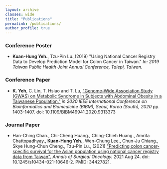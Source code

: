 ```yaml
---
layout: archive
classes: wide
title: "Publications"
permalink: /publications/
author_profile: true
---
```

### Conference Poster
* **Kuan-Hung Yeh.**, Tzu-Pin Lu.,(2019) "Using National Cancer Registry Data to Develop Prediction Model for Colon Cancer in Taiwan." *In: 2019 Taiwan Public Health Joint Annual Conference, Taiepi, Taiwan.*

### Conference Paper
* **K. Yeh**, C. Lin, T. Hsiao and T. Lu,  ["Genome-Wide Association Study (GWAS) on Metabolic Syndrome in Subjects with Abdominal Obesity in a Taiwanese Population."](https://www.computer.org/csdl/proceedings-article/bibm/2020/09313373/1qmghpCxV2E) *in 2020 IEEE International Conference on Bioinformatics and Biomedicine (BIBM), Seoul, Korea (South), 2020* pp. 1403-1407.
doi: 10.1109/BIBM49941.2020.9313373

### Journal Paper
* Han-Ching Chan., Chi-Cheng Huang., Ching-Chieh Huang., Amrita Chattopadhyay., **Kuan-Hung Yeh.**, Wen-Chung Lee., Chun-Ju Chiang., Skye Hung-Chun Cheng., Tzu-Pin Lu., (2021) ["Predicting colon cancer-specific survival for the Asian population using national cancer registry data from Taiwan".](https://pubmed.ncbi.nlm.nih.gov/34427821/) *Annals of Surgical Oncology.*  2021 Aug 24. doi: 10.1245/s10434-021-10646-2. PMID: 34427821.
